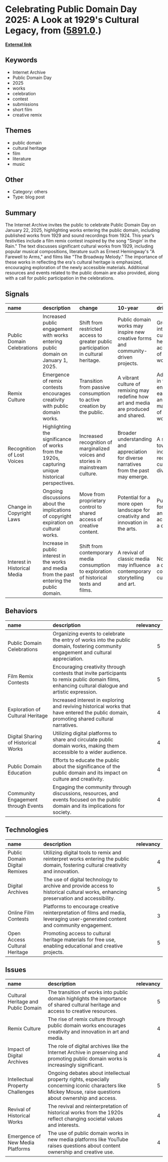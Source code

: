# __Celebrating Public Domain Day 2025: A Look at 1929's Cultural Legacy__, from ([5891.0](https://kghosh.substack.com/p/5891.0).)

__[External link](https://blog.archive.org/2025/01/01/welcome-to-the-public-domain-in-2025/)__



## Keywords

* Internet Archive
* Public Domain Day
* 2025
* works
* celebration
* contest
* submissions
* short film
* creative remix

## Themes

* public domain
* cultural heritage
* film
* literature
* music

## Other

* Category: others
* Type: blog post

## Summary

The Internet Archive invites the public to celebrate Public Domain Day on January 22, 2025, highlighting works entering the public domain, including published works from 1929 and sound recordings from 1924. This year’s festivities include a film remix contest inspired by the song "Singin’ in the Rain." The text discusses significant cultural works from 1929, including popular musical compositions, literature such as Ernest Hemingway's "A Farewell to Arms," and films like "The Broadway Melody." The importance of these works in reflecting the era's cultural heritage is emphasized, encouraging exploration of the newly accessible materials. Additional resources and events related to the public domain are also provided, along with a call for public participation in the celebrations.

## Signals

| name                         | description                                                                                      | change                                                                                  | 10-year                                                                                 | driving-force                                                                         |   relevancy |
|:-----------------------------|:-------------------------------------------------------------------------------------------------|:----------------------------------------------------------------------------------------|:----------------------------------------------------------------------------------------|:--------------------------------------------------------------------------------------|------------:|
| Public Domain Celebrations   | Increased public engagement with works entering public domain on January 1, 2025.                | Shift from restricted access to greater public participation in cultural heritage.      | Public domain works may inspire new creative forms and community-driven projects.       | Growing interest in cultural heritage and accessibility of historical works.          |           4 |
| Remix Culture                | Emergence of remix contests encourages creativity with public domain works.                      | Transition from passive consumption to active creation by the public.                   | A vibrant culture of remixing may redefine how art and media are produced and shared.   | Advancements in technology enabling easier access and manipulation of creative works. |           5 |
| Recognition of Lost Voices   | Highlighting the significance of works from the 1920s, capturing unique historical perspectives. | Increased recognition of marginalized voices and stories in mainstream culture.         | Broader understanding and appreciation for diverse narratives from the past may emerge. | A societal shift towards inclusivity and recognition of cultural diversity.           |           4 |
| Change in Copyright Laws     | Ongoing discussions about the implications of copyright expiration on cultural works.            | Move from proprietary control to shared access of creative content.                     | Potential for a more open landscape for creativity and innovation in the arts.          | Public demand for fair use and accessibility in a digital age.                        |           5 |
| Interest in Historical Media | Increase in public interest in the works and media from the past entering the public domain.     | Shift from contemporary media consumption to exploration of historical texts and films. | A revival of classic media may influence contemporary storytelling and art.             | Nostalgia and a desire to connect with cultural roots.                                |           4 |

## Behaviors

| name                                | description                                                                                                                                         |   relevancy |
|:------------------------------------|:----------------------------------------------------------------------------------------------------------------------------------------------------|------------:|
| Public Domain Celebrations          | Organizing events to celebrate the entry of works into the public domain, fostering community engagement and cultural appreciation.                 |           5 |
| Film Remix Contests                 | Encouraging creativity through contests that invite participants to remix public domain films, enhancing cultural dialogue and artistic expression. |           5 |
| Exploration of Cultural Heritage    | Increased interest in exploring and reviving historical works that have entered the public domain, promoting shared cultural narratives.            |           4 |
| Digital Sharing of Historical Works | Utilizing digital platforms to share and circulate public domain works, making them accessible to a wider audience.                                 |           4 |
| Public Domain Education             | Efforts to educate the public about the significance of the public domain and its impact on culture and creativity.                                 |           4 |
| Community Engagement through Events | Engaging the community through discussions, resources, and events focused on the public domain and its implications for society.                    |           4 |

## Technologies

| name                          | description                                                                                                                         |   relevancy |
|:------------------------------|:------------------------------------------------------------------------------------------------------------------------------------|------------:|
| Public Domain Digital Remixes | Utilizing digital tools to remix and reinterpret works entering the public domain, fostering cultural creativity and innovation.    |           4 |
| Digital Archives              | The use of digital technology to archive and provide access to historical cultural works, enhancing preservation and accessibility. |           5 |
| Online Film Contests          | Platforms to encourage creative reinterpretation of films and media, leveraging user-generated content and community engagement.    |           3 |
| Open Access Cultural Heritage | Promoting access to cultural heritage materials for free use, enabling educational and creative projects.                           |           5 |

## Issues

| name                                | description                                                                                                                                                |   relevancy |
|:------------------------------------|:-----------------------------------------------------------------------------------------------------------------------------------------------------------|------------:|
| Cultural Heritage and Public Domain | The transition of works into public domain highlights the importance of shared cultural heritage and access to creative resources.                         |           5 |
| Remix Culture                       | The rise of remix culture through public domain works encourages creativity and innovation in art and media.                                               |           4 |
| Impact of Digital Archives          | The role of digital archives like the Internet Archive in preserving and promoting public domain works is increasingly significant.                        |           4 |
| Intellectual Property Challenges    | Ongoing debates about intellectual property rights, especially concerning iconic characters like Mickey Mouse, raise questions about ownership and access. |           5 |
| Revival of Historical Works         | The revival and reinterpretation of historical works from the 1920s reflect changing societal values and interests.                                        |           4 |
| Emergence of New Media Platforms    | The use of public domain works in new media platforms like YouTube raises questions about content ownership and creative use.                              |           4 |